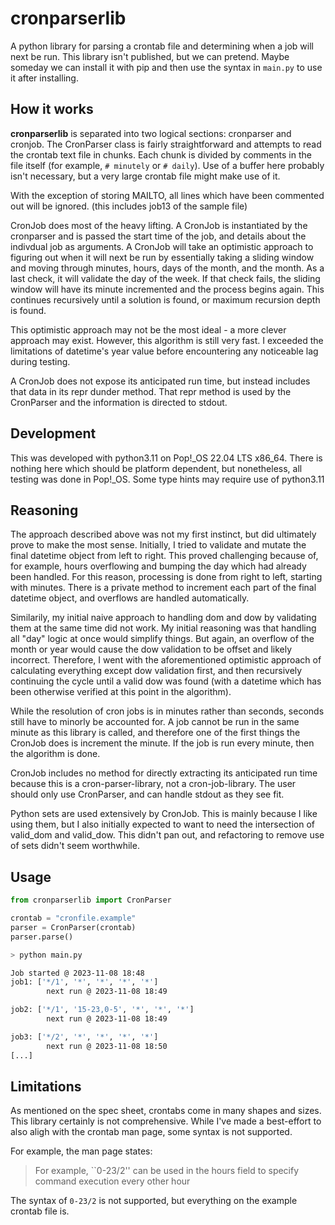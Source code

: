# cronparserlib

A python library for parsing a crontab file and determining when a job will next be run. This library isn't published, but we can pretend. Maybe someday we can install it with pip and then use the syntax in `main.py` to use it after installing.

## How it works

**cronparserlib** is separated into two logical sections: cronparser and cronjob. The CronParser class is fairly straightforward and attempts to read the crontab text file in chunks. Each chunk is divided by comments in the file itself (for example, `# minutely` or `# daily`). Use of a buffer here probably isn't necessary, but a very large crontab file might make use of it.

With the exception of storing MAILTO, all lines which have been commented out will be ignored. (this includes job13 of the sample file)

CronJob does most of the heavy lifting. A CronJob is instantiated by the cronparser and is passed the start time of the job, and details about the indivdual job as arguments. A CronJob will take an optimistic approach to figuring out when it will next be run by essentially taking a sliding window and moving through minutes, hours, days of the month, and the month. As a last check, it will validate the day of the week. If that check fails, the sliding window will have its minute incremented and the process begins again. This continues recursively until a solution is found, or maximum recursion depth is found.

This optimistic approach may not be the most ideal - a more clever approach may exist. However, this algorithm is still very fast. I exceeded the limitations of datetime's year value before encountering any noticeable lag during testing.

A CronJob does not expose its anticipated run time, but instead includes that data in its repr dunder method. That repr method is used by the CronParser and the information is directed to stdout.

## Development

This was developed with python3.11 on Pop!\_OS 22.04 LTS x86_64. There is nothing here which should be platform dependent, but nonetheless, all testing was done in Pop!\_OS. Some type hints may require use of python3.11

## Reasoning

The approach described above was not my first instinct, but did ultimately prove to make the most sense. Initially, I tried to validate and mutate the final datetime object from left to right. This proved challenging because of, for example, hours overflowing and bumping the day which had already been handled. For this reason, processing is done from right to left, starting with minutes. There is a private method to increment each part of the final datetime object, and overflows are handled automatically.

Similarily, my initial naive approach to handling dom and dow by validating them at the same time did not work. My initial reasoning was that handling all "day" logic at once would simplify things. But again, an overflow of the month or year would cause the dow validation to be offset and likely incorrect. Therefore, I went with the aforementioned optimistic approach of calculating everything except dow validation first, and then recursively continuing the cycle until a valid dow was found (with a datetime which has been otherwise verified at this point in the algorithm).

While the resolution of cron jobs is in minutes rather than seconds, seconds still have to minorly be accounted for. A job cannot be run in the same minute as this library is called, and therefore one of the first things the CronJob does is increment the minute. If the job is run every minute, then the algorithm is done.

CronJob includes no method for directly extracting its anticipated run time because this is a cron-parser-library, not a cron-job-library. The user should only use CronParser, and can handle stdout as they see fit.

Python sets are used extensively by CronJob. This is mainly because I like using them, but I also initially expected to want to need the intersection of valid_dom and valid_dow. This didn't pan out, and refactoring to remove use of sets didn't seem worthwhile.

## Usage

```python
from cronparserlib import CronParser

crontab = "cronfile.example"
parser = CronParser(crontab)
parser.parse()
```

```bash
> python main.py

Job started @ 2023-11-08 18:48
job1: ['*/1', '*', '*', '*', '*']
        next run @ 2023-11-08 18:49

job2: ['*/1', '15-23,0-5', '*', '*', '*']
        next run @ 2023-11-08 18:49

job3: ['*/2', '*', '*', '*', '*']
        next run @ 2023-11-08 18:50
[...]
```

## Limitations

As mentioned on the spec sheet, crontabs come in many shapes and sizes. This library certainly is not comprehensive. While I've made a best-effort to also aligh with the crontab man page, some syntax is not supported.

For example, the man page states:

> For example, ``0-23/2'' can be used in the hours field to specify command execution every other hour

The syntax of `0-23/2` is not supported, but everything on the example crontab file is.

